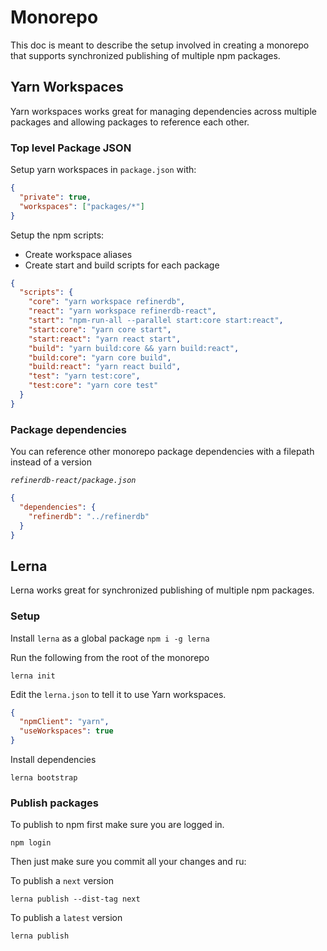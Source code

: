 # Monorepo

This doc is meant to describe the setup involved in creating a monorepo that supports synchronized publishing of multiple npm packages.

## Yarn Workspaces

Yarn workspaces works great for managing dependencies across multiple packages and allowing packages to reference each other.

### Top level Package JSON

Setup yarn workspaces in `package.json` with:

```json
{
  "private": true,
  "workspaces": ["packages/*"]
}
```

Setup the npm scripts:

- Create workspace aliases
- Create start and build scripts for each package

```json
{
  "scripts": {
    "core": "yarn workspace refinerdb",
    "react": "yarn workspace refinerdb-react",
    "start": "npm-run-all --parallel start:core start:react",
    "start:core": "yarn core start",
    "start:react": "yarn react start",
    "build": "yarn build:core && yarn build:react",
    "build:core": "yarn core build",
    "build:react": "yarn react build",
    "test": "yarn test:core",
    "test:core": "yarn core test"
  }
}
```

### Package dependencies

You can reference other monorepo package dependencies with a filepath instead of a version

_`refinerdb-react/package.json`_

```json
{
  "dependencies": {
    "refinerdb": "../refinerdb"
  }
}
```

## Lerna

Lerna works great for synchronized publishing of multiple npm packages.

### Setup

Install `lerna` as a global package `npm i -g lerna`

Run the following from the root of the monorepo

```
lerna init
```

Edit the `lerna.json` to tell it to use Yarn workspaces.

```json
{
  "npmClient": "yarn",
  "useWorkspaces": true
}
```

Install dependencies

```
lerna bootstrap
```

### Publish packages

To publish to npm first make sure you are logged in.

```
npm login
```

Then just make sure you commit all your changes and ru:

To publish a `next` version

```
lerna publish --dist-tag next
```

To publish a `latest` version

```
lerna publish
```
